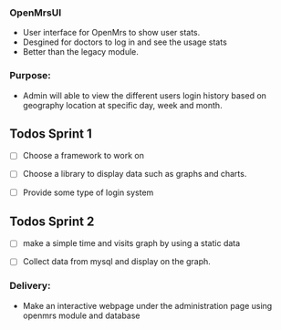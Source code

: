 ### OpenMrsUI
- User interface for OpenMrs to show user stats. 
- Desgined for doctors to log in and see the usage stats
- Better than the legacy module. 
### Purpose:
- Admin will able to view the different users login history based on geography location at specific day, week and month.


 


## Todos Sprint 1 

- [ ] Choose a framework to work on 
- [ ] Choose a library to display data such as graphs and charts. 
- [ ] Provide some type of login system 


## Todos Sprint 2 
- [ ] make a simple time and visits graph by using a static data
- [ ] Collect data from mysql and display on the graph.




### Delivery:
- Make an interactive webpage under the administration page using openmrs module and database
